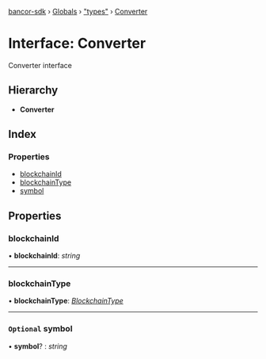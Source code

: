 [bancor-sdk](../README.md) › [Globals](../globals.md) › ["types"](../modules/_types_.md) › [Converter](_types_.converter.md)

# Interface: Converter

Converter interface

## Hierarchy

* **Converter**

## Index

### Properties

* [blockchainId](_types_.converter.md#blockchainid)
* [blockchainType](_types_.converter.md#blockchaintype)
* [symbol](_types_.converter.md#optional-symbol)

## Properties

###  blockchainId

• **blockchainId**: *string*

___

###  blockchainType

• **blockchainType**: *[BlockchainType](../enums/_types_.blockchaintype.md)*

___

### `Optional` symbol

• **symbol**? : *string*
